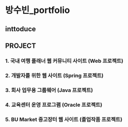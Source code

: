 # 방수빈_portfolio

## inttoduce


## PROJECT

### 1. 국내 여행 플래너 웹 커뮤니티 사이트 (Web 프로젝트)
### 2. 개발자를 위한 웹 사이트 (Spring 프로젝트)
### 3. 회사 업무용 그룹웨어 (Java 프로젝트)
### 4. 교육센터 운영 프로그램 (Oracle 프로젝트) 
### 5. BU Market 중고장터 웹 사이트 (졸업작품 프로젝트)

